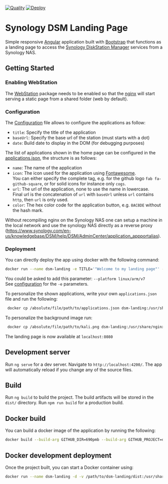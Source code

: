 [![Quality](https://github.com/690pmb/dsm-landing/actions/workflows/quality.yml/badge.svg)](https://github.com/690pmb/dsm-landing/actions/workflows/quality.yml)
[![Deploy](https://github.com/690pmb/dsm-landing/actions/workflows/deploy.yml/badge.svg)](https://github.com/690pmb/dsm-landing/actions/workflows/deploy.yml)

# Synology DSM Landing Page

Simple responsive [Angular](https://angular.io) application built with [Bootstrap](https://getbootstrap.com/) that functions as a landing page to access the [Synology DiskStation Manager](https://www.synology.com/en-us/dsm) services from a Synology NAS.

## Getting Started

### Enabling WebStation

The [WebStation](https://www.synology.com/en-global/dsm/packages/WebStation) package needs to be enabled so that the [nginx](https://www.nginx.com/) will start serving a static page from a shared folder (web by default).

### Configuration

The [Configuration](./src/assets/configuration.json) file allows to configure the applications as follow:

- `title`: Specify the title of the application
- `baseUrl`: Specify the base url of the station (must starts with a dot)
- `date`: Build date to display in the DOM (for debugging purposes)

The list of applications shown in the home page can be configured in the [applications.json](./src/assets/applications.json), the structure is as follows:

- `name`: The name of the application
- `icon`: The icon used for the application using [Fontawesome](https://fontawesome.com/v6/search?m=free).  
  You can either specify the complete tag, e.g. for the github logo `fab fa-github-square`, or for solid icons for instance only `cogs`.
- `url`: The url of the application, none to use the name in lowercase.  
  Final url is the concatenation of `url` with `baseUrl` unless `url` contains `http`, then `url` is only used.
- `color`: The hex color code for the application button, e.g. `8AC8DE` without the hash mark.

Without recompiling nginx on the Synology NAS one can setup a machine in the local network and use the synology NAS directly as a reverse proxy (https://www.synology.com/en-us/knowledgebase/DSM/help/DSM/AdminCenter/application_appportalias).

### Deployment

You can directly deploy the app using docker with the following command:

```bash
docker run --name dsm-landing -e TITLE='"Welcome to my landing page"' -e BASE_URL='".my.domain.com"' -e ENV_VAR=true -d -p 8080:8080 -t pmb69/dsm-landing:0.1.4
```

You could be asked to add this parameter: `--platform linux/arm/v7`  
See [configuration](README.md#Configuration) for the `-e` parameters.

To personalize the shown applications, write your own `applications.json` file and run the following:

```bash
 docker cp /absolute/file/path/to/applications.json dsm-landing:/usr/share/nginx/html/assets
```

To personalize the background image run:

```bash
 docker cp /absolute/file/path/to/kali.png dsm-landing:/usr/share/nginx/html/assets
```

The landing page is now available at `localhost:8080`

## Development server

Run `ng serve` for a dev server. Navigate to `http://localhost:4200/`. The app will automatically reload if you change any of the source files.

## Build

Run `ng build` to build the project. The build artifacts will be stored in the `dist/` directory. Run `npm run build` for a production build.

## Docker build

You can build a docker image of the application by running the following:

```bash
docker build --build-arg GITHUB_DIR=690pmb --build-arg GITHUB_PROJECT=dsm-landing --build-arg GITHUB_HASH=main --build-arg ENV_VAR=true -t dsm-landing https://raw.githubusercontent.com/69pmb/Deploy/main/docker/ng-build/Dockerfile
```

## Docker development deployment

Once the project built, you can start a Docker container using:

```bash
docker run --name dsm-landing -d -v /path/to/dsm-landing/dist:/usr/share/nginx/html -t pmb69/ng-nginx:0.1.1
```
